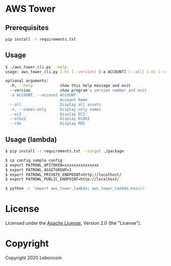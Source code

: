 # AWS Tower

## Prerequisites

```bash
pip install -r requirements.txt
```

## Usage

```bash
$ ./aws_tower_cli.py --help
usage: aws_tower_cli.py [-h] [--version] [-a ACCOUNT] [--all] [-n] [--ec2] [--elbv2] [--rds]

optional arguments:
  -h, --help            show this help message and exit
  --version             show program's version number and exit
  -a ACCOUNT, --account ACCOUNT
                        Account Name
  --all                 Display all assets
  -n, --names-only      Display only names
  --ec2                 Display EC2
  --elbv2               Display ELBV2
  --rds                 Display RDS
```

## Usage (lambda)

```bash
$ pip install -r requirements.txt --target ./package

$ cp config.sample config
$ export PATROWL_APITOKEN=xxxxxxxxxxxxxxx
$ export PATROWL_ASSETGROUP=1
$ export PATROWL_PRIVATE_ENDPOINT=http://localhost/
$ export PATROWL_PUBLIC_ENDPOINT=http://localhost/

$ python -c 'import aws_tower_lambda; aws_tower_lambda.main()' 
```

# License
Licensed under the [Apache License](https://github.com/leboncoin/aws-tower/blob/master/LICENSE), Version 2.0 (the "License").

# Copyright
Copyright 2020 Leboncoin

